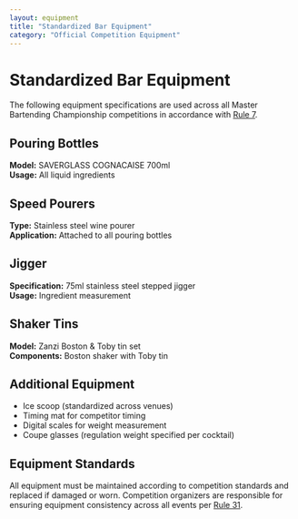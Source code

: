 ```yaml
---
layout: equipment
title: "Standardized Bar Equipment"
category: "Official Competition Equipment"
---
```


# Standardized Bar Equipment

The following equipment specifications are used across all Master Bartending Championship competitions in accordance with [Rule 7](/rules/speed-cocktail-bartending/#rule-7).

## Pouring Bottles
**Model:** SAVERGLASS COGNACAISE 700ml  
**Usage:** All liquid ingredients

## Speed Pourers
**Type:** Stainless steel wine pourer  
**Application:** Attached to all pouring bottles

## Jigger
**Specification:** 75ml stainless steel stepped jigger  
**Usage:** Ingredient measurement

## Shaker Tins
**Model:** Zanzi Boston & Toby tin set  
**Components:** Boston shaker with Toby tin

## Additional Equipment
- Ice scoop (standardized across venues)
- Timing mat for competitor timing
- Digital scales for weight measurement
- Coupe glasses (regulation weight specified per cocktail)

## Equipment Standards
All equipment must be maintained according to competition standards and replaced if damaged or worn. Competition organizers are responsible for ensuring equipment consistency across all events per [Rule 31](/rules/speed-cocktail-bartending/#rule-31).